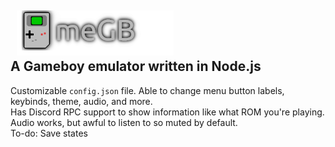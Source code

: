 &nbsp;&nbsp;![meGB](icons/banner_64_m.png)\
A Gameboy emulator written in Node.js
---
Customizable `config.json` file. Able to change menu button labels, keybinds, theme, audio, and more.\
Has Discord RPC support to show information like what ROM you're playing.\
Audio works, but awful to listen to so muted by default.\
To-do: Save states
